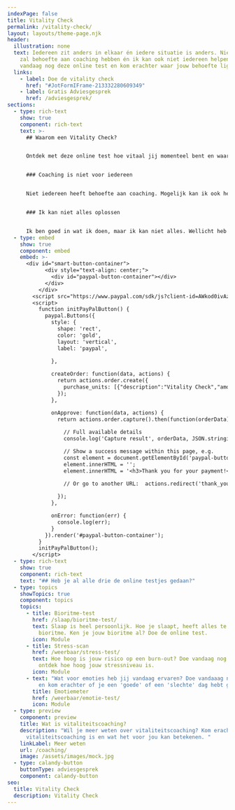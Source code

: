 ```yaml
---
indexPage: false
title: Vitality Check
permalink: /vitality-check/
layout: layouts/theme-page.njk
header:
  illustration: none
  text: Iedereen zit anders in elkaar én iedere situatie is anders. Niet iedereen
    zal behoefte aan coaching hebben én ik kan ook niet iedereen helpen. Doe
    vandaag nog deze online test en kom erachter waar jouw behoefte ligt!
  links:
    - label: Doe de vitality check
      href: "#JotFormIFrame-213332280609349"
    - label: Gratis Adviesgesprek
      href: /adviesgesprek/
sections:
  - type: rich-text
    show: true
    component: rich-text
    text: >-
      ## Waarom een Vitality Check?


      Ontdek met deze online test hoe vitaal jij momenteel bent en waar jij behoefte aan hebt. Ik, coach Pjotr, geef je graag een aantal tips en adviezen, waarmee jij weer een aantal stappen vooruit kan maken. Als daar ook een coachingstraject uit voortkomt, dan gaan we samen dat avontuur aan!


      ### Coaching is niet voor iedereen


      Niet iedereen heeft behoefte aan coaching. Mogelijk kan ik ook helpen met een paar goede tips en adviezen. Met de vitality check kan ik bepalen hoe ik jou het best kan helpen. Tijdens een adviesgesprek wordt vanzelf duidelijk waar jij tegenaan loopt en kan ik je tips geven hoe je daar beter mee kan omgaan. 


      ### Ik kan niet alles oplossen


      Ik ben goed in wat ik doen, maar ik kan niet alles. Wellicht heb jij behoefte aan hulp die ik niet in huis heb. Met de vitality check kan ik erachter komen óf ik jou kan helpen. Als blijkt dat een coachingstraject voor jou geen oplossing is, dan help ik je graag verder op weg. Ik kan je bijvoorbeeld doorverwijzen naar zorgverlener van wie ik weet, dat hij of zij in huis heeft waar jij behoefte aan hebt.
  - type: embed
    show: true
    component: embed
    embed: >-
      <div id="smart-button-container">
            <div style="text-align: center;">
              <div id="paypal-button-container"></div>
            </div>
          </div>
        <script src="https://www.paypal.com/sdk/js?client-id=AWkod0ivAzE5B97AL4my60Et0tJJJmf3mkmI1O2zVA90T2c4MIwOxBl-DA56WrrOzzKKTWSgTI3e7X0f&enable-funding=venmo&currency=EUR" data-sdk-integration-source="button-factory"></script>
        <script>
          function initPayPalButton() {
            paypal.Buttons({
              style: {
                shape: 'rect',
                color: 'gold',
                layout: 'vertical',
                label: 'paypal',
                
              },

              createOrder: function(data, actions) {
                return actions.order.create({
                  purchase_units: [{"description":"Vitality Check","amount":{"currency_code":"EUR","value":1.21,"breakdown":{"item_total":{"currency_code":"EUR","value":1},"shipping":{"currency_code":"EUR","value":0},"tax_total":{"currency_code":"EUR","value":0.21}}}}]
                });
              },

              onApprove: function(data, actions) {
                return actions.order.capture().then(function(orderData) {
                  
                  // Full available details
                  console.log('Capture result', orderData, JSON.stringify(orderData, null, 2));

                  // Show a success message within this page, e.g.
                  const element = document.getElementById('paypal-button-container');
                  element.innerHTML = '';
                  element.innerHTML = '<h3>Thank you for your payment!</h3>';

                  // Or go to another URL:  actions.redirect('thank_you.html');
                  
                });
              },

              onError: function(err) {
                console.log(err);
              }
            }).render('#paypal-button-container');
          }
          initPayPalButton();
        </script>
  - type: rich-text
    show: true
    component: rich-text
    text: "## Heb je al alle drie de online testjes gedaan?"
  - type: topics
    showTopics: true
    component: topics
    topics:
      - title: Bioritme-test
        href: /slaap/bioritme-test/
        text: Slaap is heel persoonlijk. Hoe je slaapt, heeft alles te maken met je
          bioritme. Ken je jouw bioritme al? Doe de online test.
        icon: Module
      - title: Stress-scan
        href: /weerbaar/stress-test/
        text: Hoe hoog is jouw risico op een burn-out? Doe vandaag nog de stress-scan en
          ontdek hoe hoog jouw stressniveau is.
        icon: Module
      - text: "Wat voor emoties heb jij vandaag ervaren? Doe vandaaag nog de emotiemeter
          en kom erachter of je een 'goede' of een 'slechte' dag hebt gehad. "
        title: Emotiemeter
        href: /weerbaar/emotie-test/
        icon: Module
  - type: preview
    component: preview
    title: Wat is vitaliteitscoaching?
    description: "Wil je meer weten over vitaliteitscoaching? Kom erachter wat
      vitaliteitscoaching is en wat het voor jou kan betekenen. "
    linkLabel: Meer weten
    url: /coaching/
    image: /assets/images/mock.jpg
  - type: calandy-button
    buttonType: adviesgesprek
    component: calandy-button
seo:
  title: Vitality Check
  description: Vitality Check
---
```

